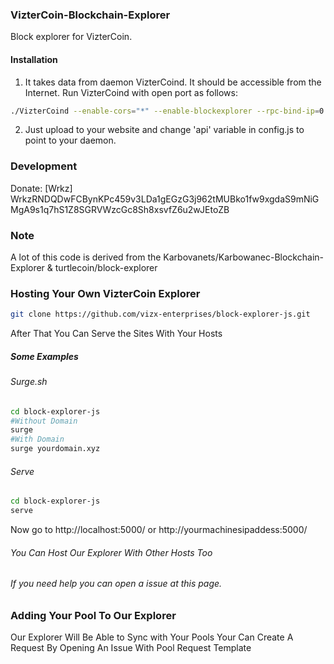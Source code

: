 ### VizterCoin-Blockchain-Explorer
Block explorer for VizterCoin.

#### Installation

1) It takes data from daemon VizterCoind. It should be accessible from the Internet. Run VizterCoind with open port as follows:
```bash
./VizterCoind --enable-cors="*" --enable-blockexplorer --rpc-bind-ip=0.0.0.0 --rpc-bind-port=3997
```
2) Just upload to your website and change 'api' variable in config.js to point to your daemon.


### Development
Donate: [Wrkz] WrkzRNDQDwFCBynKPc459v3LDa1gEGzG3j962tMUBko1fw9xgdaS9mNiGMgA9s1q7hS1Z8SGRVWzcGc8Sh8xsvfZ6u2wJEtoZB

### Note

A lot of this code is derived from the Karbovanets/Karbowanec-Blockchain-Explorer & turtlecoin/block-explorer

### Hosting Your Own VizterCoin Explorer

```bash
git clone https://github.com/vizx-enterprises/block-explorer-js.git
```

After That You Can Serve the Sites With Your Hosts
##### Some Examples

###### Surge.sh

```bash
cd block-explorer-js
#Without Domain
surge
#With Domain
surge yourdomain.xyz
```

###### Serve
```bash
cd block-explorer-js
serve
```
Now go to http://localhost:5000/ or http://yourmachinesipaddess:5000/

###### You Can Host Our Explorer With Other Hosts Too
###### If you need help you can open a issue at this page.

### Adding Your Pool To Our Explorer
Our Explorer Will Be Able to Sync with Your Pools
Your Can Create A Request By Opening An Issue With Pool Request Template
